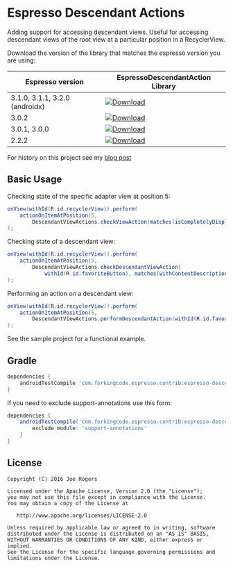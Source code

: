 # Espresso Descendant Actions

Adding support for accessing descendant views. Useful for accessing descendant views of the root view at a particular position in a RecyclerView.

Download the version of the library that matches the espresso version you are using:

| Espresso version | EspressoDescendantAction Library |
|---|---|
| 3.1.0, 3.1.1, 3.2.0 (androidx) | [ ![Download](https://api.bintray.com/packages/joerogers/maven/espresso-descendant-actions/images/download.svg) ](https://bintray.com/joerogers/maven/espresso-descendant-actions/_latestVersion) |
| 3.0.2 | [ ![Download](https://api.bintray.com/packages/joerogers/maven/espresso-descendant-actions/images/download.svg?version=1.3.0) ](https://bintray.com/joerogers/maven/espresso-descendant-actions/1.3.0/link) |
| 3.0.1, 3.0.0 | [ ![Download](https://api.bintray.com/packages/joerogers/maven/espresso-descendant-actions/images/download.svg?version=1.2.0) ](https://bintray.com/joerogers/maven/espresso-descendant-actions/1.2.0/link) |
| 2.2.2 | [ ![Download](https://api.bintray.com/packages/joerogers/maven/espresso-descendant-actions/images/download.svg?version=1.1.1) ](https://bintray.com/joerogers/maven/espresso-descendant-actions/1.1.1/link) |

For history on this project see my [blog post](http://blog.forkingcode.com/2016/06/espresso-and-recyclerview.html)

Basic Usage
-----------

Checking state of the specific adapter view at position 5:

```java
onView(withId(R.id.recyclerView)).perform(
    actionOnItemAtPosition(5,
        DescendantViewActions.checkViewAction(matches(isCompletelyDisplayed())))
);
```

Checking state of a descendant view:

```java
onView(withId(R.id.recyclerView)).perform(
    actionOnItemAtPosition(5,
        DescendantViewActions.checkDescendantViewAction(
            withId(R.id.favoriteButton), matches(withContentDescription(R.string.favorite))))
);
```


Performing an action on a descendant view:

```java
onView(withId(R.id.recyclerView)).perform(
    actionOnItemAtPosition(5,
        DescendantViewActions.performDescendantAction(withId(R.id.favoriteButton), click()))
);
```

See the sample project for a functional example.


Gradle
------

```groovy
dependencies {
    androidTestCompile 'com.forkingcode.espresso.contrib:espresso-descendant-actions:{version}'
}
```

If you need to exclude support-annotations use this form:

```groovy
dependencies {
    androidTestCompile('com.forkingcode.espresso.contrib:espresso-descendant-actions:{version}') {
        exclude module: 'support-annotations'
    }
}
```


License
-------

    Copyright (C) 2016 Joe Rogers

    Licensed under the Apache License, Version 2.0 (the "License");
    you may not use this file except in compliance with the License.
    You may obtain a copy of the License at

       http://www.apache.org/licenses/LICENSE-2.0

    Unless required by applicable law or agreed to in writing, software
    distributed under the License is distributed on an "AS IS" BASIS,
    WITHOUT WARRANTIES OR CONDITIONS OF ANY KIND, either express or implied.
    See the License for the specific language governing permissions and
    limitations under the License.
    
